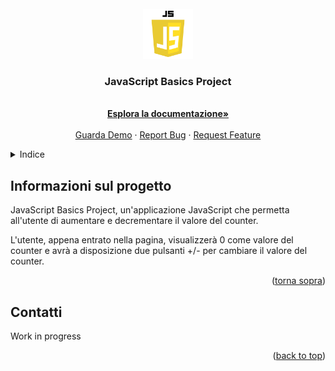 <div id="top"></div>

<!-- PROJECT LOGO -->
<br />
<div align="center">
  <a href="https://github.com/othneildrew/Best-README-Template">
    <img src="/img/js-logo.png" alt="Logo" width="80" height="80">
  </a>

  <h3 align="center">JavaScript Basics Project</h3>

  <p align="center">
    <br />
    <a href="https://github.com/SeriumTW/JavaScript-Basics-Project"><strong>Esplora la documentazione»</strong></a>
    <br />
    <br />
    <a href="https://javascript-basics-project.netlify.app/">Guarda Demo</a>
    ·
    <a href="https://github.com/SeriumTW/JavaScript-Basics-Project/issues">Report Bug</a>
    ·
    <a href="https://github.com/SeriumTW/JavaScript-Basics-Project/pulls">Request Feature</a>
  </p>
</div>

<!-- Indice -->
<details>
  <summary>Indice</summary>
  <ol>
    <li>
      <a href="#about-the-project">Informazioni-sul-progetto</a>
    </li>
    <li><a href="#contact">Contatti</a></li>
  </ol>
</details>

<!-- ABOUT THE PROJECT -->

## Informazioni sul progetto

JavaScript Basics Project, un'applicazione JavaScript che permetta all'utente di aumentare e decrementare il valore del counter.

L'utente, appena entrato nella pagina, visualizzerà 0 come valore del counter e avrà a disposizione due pulsanti +/- per cambiare il valore del counter.

<p align="right">(<a href="#top">torna sopra</a>)</p>

<!-- CONTACT -->

## Contatti

Work in progress

<!-- Your Name - [@your_twitter](https://twitter.com/your_username) - email@example.com -->

<!-- Project Link: [https://github.com/your_username/repo_name](https://github.com/your_username/repo_name) -->

<p align="right">(<a href="#top">back to top</a>)</p>
